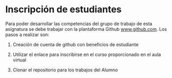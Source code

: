 
# Inscripción de estudiantes


Para poder desarrollar las competencias del grupo de trabajo de esta asignatura se debe trabajar con la plantaforma  Github www.github.com. Los pasos a realizar son:

1. Creación de  cuenta de github con beneficios de estudiante 

2. Utilizar el enlace para inscribirse en el curso proporcionado en el aula virtual

3. Clonar el repositorio para los trabajos del Alumno

